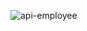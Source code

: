 ![api-employee](https://github.com/HMav-16/Employee-API/assets/148790419/cbcb5517-4ef4-49a4-a81a-b0c027fc70d1)
